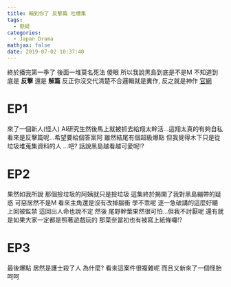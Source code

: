 ```yaml
---
title: 輪到你了 反擊篇 吐槽集
tags:
  - 懸疑
categories:
  - Japan Drama
mathjax: false
date: 2019-07-02 10:37:40
---
```


終於播完第一季了 後面一堆莫名死法 傻眼
所以我說黑島到底是不是M
不知道到底是 **反擊** 還是 **解篇**
反正你沒交代清楚不合邏輯就是糞作, 反之就是神作
[官網](https://www.ntv.co.jp/anaban/)
<!--more-->

# EP1
來了一個新人(怪人) AI研究生然後馬上就被抓去給翔太幹活...這翔太真的有夠自私
看來是反擊篇呢...希望要給個答案阿 雖然結尾有個超級爆點 但我覺得木下只是從垃圾堆蒐集資料的人 ...吧?
話說黑島越看越可愛呢!?

# EP2
果然如我所說 那個撿垃圾的阿姨就只是撿垃圾
這集終於揭開了我對黑島繃帶的疑惑 可惡居然不是M
看來主角還是沒有改掉腦衝 學不乖呢 逐一急破講的這麼好聽 上回被監禁 這回出人命也說不定
然後 尾野幹葉果然很可怕...但我不討厭呢
還有就是如果大家一定都是照著遊戲玩的 那菜奈當初也有被寫上紙條囉!?

# EP3
最後爆點 居然是護士殺了人 為什麼?
看來這案件很複雜呢 而且又新來了一個怪胎 呵呵
